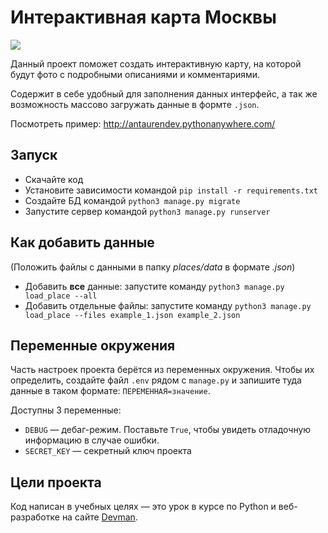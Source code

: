 # Интерактивная карта Москвы

<img src="screenshots/site.gif"/>

Данный проект поможет создать интерактивную карту, на которой будут фото с подробными описаниями и комментариями.

Содержит в себе удобный для заполнения данных интерфейс, а так же возможность массово загружать данные в формте `.json`.

Посмотреть пример: http://antaurendev.pythonanywhere.com/

## Запуск

- Скачайте код
- Установите зависимости командой `pip install -r requirements.txt`
- Создайте БД командой `python3 manage.py migrate`
- Запустите сервер командой `python3 manage.py runserver`

## Как добавить данные
(Положить файлы с данными в папку *places/data* в формате *.json*)
- Добавить **все** данные: запустите команду `python3 manage.py load_place --all`
- Добавить отдельные файлы: запустите команду `python3 manage.py load_place --files example_1.json example_2.json`

## Переменные окружения

Часть настроек проекта берётся из переменных окружения. 
Чтобы их определить, создайте файл `.env` рядом с `manage.py` 
и запишите туда данные в таком формате: `ПЕРЕМЕННАЯ=значение`.

Доступны 3 переменные:
- `DEBUG` — дебаг-режим. Поставьте `True`, чтобы увидеть отладочную информацию в случае ошибки.
- `SECRET_KEY` — секретный ключ проекта

## Цели проекта

Код написан в учебных целях — это урок в курсе по Python 
и веб-разработке на сайте [Devman](https://dvmn.org/modules/django/lesson/yandex-afisha).
